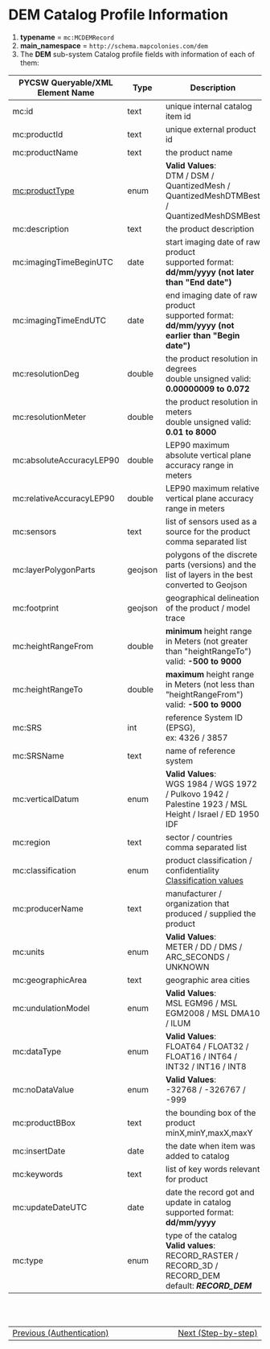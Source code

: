 # DEM Catalog Profile Information

1. **typename** = `mc:MCDEMRecord`
2. **main_namespace** = `http://schema.mapcolonies.com/dem`
3. The **DEM** sub-system Catalog profile fields with information of each of them:

| **PYCSW Queryable/XML <br/> Element Name** | **Type** | **Description** |
| ----------- | ----------- | ----------- |
| mc:id | text | unique internal catalog item id |
| mc:productId | text | unique external product id |
| mc:productName | text | the product name |
| [mc:productType](#productType) | enum  | **Valid Values**: <br/> DTM / DSM / QuantizedMesh  / QuantizedMeshDTMBest / QuantizedMeshDSMBest |
| mc:description | text | the product description |
| mc:imagingTimeBeginUTC | date | start imaging date of raw product <br/> supported format: **dd/mm/yyyy  (not later than "End date")** |
| mc:imagingTimeEndUTC | date | end imaging date of raw product <br/> supported format: **dd/mm/yyyy  (not earlier than "Begin date")** |
| mc:resolutionDeg | double | the product resolution in degrees <br/> double unsigned valid: **0.00000009 to 0.072** |
| mc:resolutionMeter | double | the product resolution in meters <br/> double unsigned valid: **0.01 to 8000** |
| mc:absoluteAccuracyLEP90 | double | LEP90 maximum absolute vertical plane accuracy range in meters |
| mc:relativeAccuracyLEP90 | double | LEP90 maximum relative vertical plane accuracy range in meters |
| mc:sensors | text | list of sensors used as a source for the product <br/> comma separated list |
| mc:layerPolygonParts | geojson | polygons of the discrete parts (versions) and the list of layers in the best converted to Geojson |
| mc:footprint | geojson | geographical delineation of the product / model trace |
| mc:heightRangeFrom | double | **minimum** height range in Meters (not greater than "heightRangeTo") <br /> valid: **-500 to 9000** |
| mc:heightRangeTo | double | **maximum** height range in Meters (not less than "heightRangeFrom") <br /> valid: **-500 to 9000** |
| mc:SRS | int | reference System ID (EPSG), <br /> ex: 4326 / 3857 |
| mc:SRSName | text | name of reference system |
| mc:verticalDatum | enum  | **Valid Values**: <br/> WGS 1984 / WGS 1972 / Pulkovo 1942 / Palestine 1923 / MSL Height / Israel / ED 1950 IDF |
| mc:region | text | sector / countries <br/> comma separated list |
| mc:classification | enum  | product classification / confidentiality <br /> [Classification values](/classified/dem/classification_table.md) |
| mc:producerName | text | manufacturer / organization that produced / supplied the product |
| mc:units | enum |  **Valid Values**: <br/> METER / DD / DMS / ARC_SECONDS / UNKNOWN |
| mc:geographicArea | text | geographic area cities |
| mc:undulationModel | enum |  **Valid Values**: <br/> MSL EGM96 / MSL EGM2008 / MSL DMA10 / ILUM |
| mc:dataType | enum |  **Valid Values**: <br/> FLOAT64 / FLOAT32 / FLOAT16 / INT64 / INT32 / INT16 / INT8 |
| mc:noDataValue | enum |  **Valid Values**: <br/> -32768 / -326767 / -999 |
| mc:productBBox | text | the bounding box of the product minX,minY,maxX,maxY |
| mc:insertDate | date | the date when item was added to catalog |
| mc:keywords | text | list of key words relevant for product |
| mc:updateDateUTC | date | date the record got and update in catalog <br/> supported format: **dd/mm/yyyy** |
| mc:type | enum | type of the catalog <br /> **Valid values**:  RECORD_RASTER / RECORD_3D / RECORD_DEM <br /> default: ***RECORD_DEM***|

<br/>
<br/>
<table style=" width: 100%; display: table !important;">
    <tbody>
        <tr>
            <td align="left">
                <a href="#/getting-started/dem/dem_authentication">Previous (Authentication)</a>
            </td>
            <td align="right">
                <a href="#/getting-started/dem/dem_step-by-step">Next (Step-by-step)</a>
            </td>
        </tr>
    </tbody>
</table>